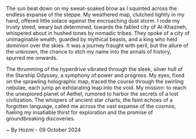 
The sun beat down on my sweat-soaked brow as I squinted across the endless expanse of the steppe. My weathered map, clutched tightly in my hand, offered little solace against the encroaching dust storm.  I rode my trusty steed, weary but determined, towards the fabled city of Al-Khazneh, whispered about in hushed tones by nomadic tribes.  They spoke of a city of unimaginable wealth, guarded by mythical beasts, and a king who held dominion over the skies.  It was a journey fraught with peril, but the allure of the unknown, the chance to etch my name into the annals of history, spurred me onwards. 

The thrumming of the hyperdrive vibrated through the sleek, silver hull of the Starship Odyssey, a symphony of power and progress. My eyes, fixed on the sprawling holographic map, traced the course through the swirling nebulae, each jump an exhilarating leap into the void.  My mission: to reach the unexplored planet of Aethel, rumored to harbor the secrets of a lost civilization.  The whispers of ancient star charts, the faint echoes of a forgotten language, called me across the vast expanse of the cosmos, fueling my insatiable thirst for exploration and the promise of groundbreaking discoveries. 

~ By Hozmi - 09 October 2024
